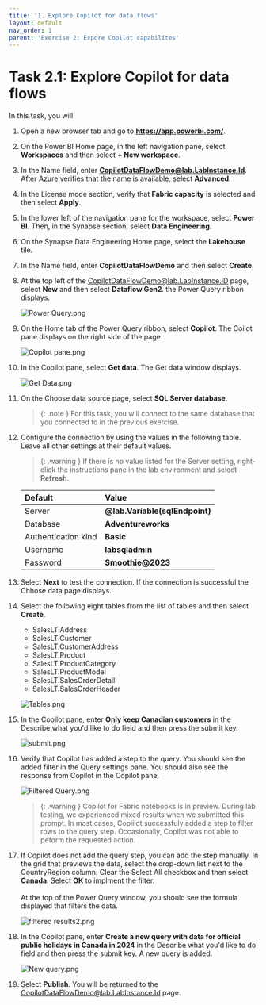 ```yaml
---
title: '1. Explore Copilot for data flows'
layout: default
nav_order: 1
parent: 'Exercise 2: Expore Copilot capabilites'
---
```


# Task 2.1: Explore Copilot for data flows

In this task, you will 

1. Open a new browser tab and go to **https://app.powerbi.com/**.   

1. On the Power BI Home page, in the left navigation pane, select **Workspaces** and then select **+ New workspace**.

1. In the Name field, enter  **CopilotDataFlowDemo@lab.LabInstance.Id**. After Azure verifies that the name is available, select **Advanced**.

1. In the License mode section, verify that **Fabric capacity** is selected and then select **Apply**.

1.	In the lower left of the navigation pane for the workspace, select **Power BI**. Then, in the Synapse section, select **Data Engineering**. 

1.	On the Synapse Data Engineering Home page, select the **Lakehouse** tile.

1. In the Name field, enter **CopilotDataFlowDemo** and then select **Create**. 

1. At the top left of the CopilotDataFlowDemo@lab.LabInstance.ID page, select **New** and then select **Dataflow Gen2**. the Power Query ribbon displays.

    ![Power Query.png](../media/instructions268353/PowerQuery.png)

1. On the Home tab of the Power Query ribbon, select **Copilot**. The Coilot pane displays on the right side of the page.

    ![Copilot pane.png](../media/instructions268353/CopilotPane.png)

1. In the Copilot pane, select **Get data**. The Get data window displays.

    ![Get Data.png](../media/instructions268353/GetData.png)

1. On the Choose data source page, select **SQL Server database**.

    >{: .note }
    >For this task, you will connect to the same database that you connected to in the previous exercise.

1. Configure the connection by using the values in the following table. Leave all other settings at their default values.

    >{: .warning }
    >If there is no value listed for the Server setting, right-click the instructions pane in the lab environment and  select **Refresh**.

    | Default | Value |
    |:---------|:---------|
    | Server   | **@lab.Variable(sqlEndpoint)**   |
    | Database   | **Adventureworks**   |
    | Authentication kind   | **Basic**   |
    | Username   | **labsqladmin**   |
    | Password   | **Smoothie@2023**   |

1. Select **Next** to test the connection. If the connection is successful the Chhose data page displays.

1. Select the following eight tables from the list of tables and then select **Create**.

    - SalesLT.Address
    - SalesLT.Customer
    - SalesLT.CustomerAddress
    - SalesLT.Product
    - SalesLT.ProductCategory
    - SalesLT.ProductModel
    - SalesLT.SalesOrderDetail
    - SalesLT.SalesOrderHeader

    ![Tables.png](../media/instructions268353/Tables.png)

1. In the Copilot pane, enter **Only keep Canadian customers** in the Describe what you'd like to do field and then press the submit key.

    ![submit.png](../media/instructions268353/submit.png)

1. Verify that Copilot has added a step to the query. You should see the added filter in the Query settings pane. You should also see the response from Copilot in the Copilot pane.

    ![Filtered Query.png](../media/instructions268353/FilteredQuery.png)

    >{: .warning }
    >Copilot for Fabric notebooks is in preview. During lab testing, we experienced mixed results when we submitted this prompt. In most cases, Coplilot successfuly added a step to filter rows to the query step. Occasionally, Copilot was not able to peform the requested action.

1. If Copilot does not add the query step, you can add the step manually. In the grid that previews the data, select the drop-down list next to the CountryRegion column. Clear the Select All checkbox and then select **Canada**. Select **OK** to implment the filter. </br><br>At the top of the Power Query window, you should see the formula displayed that filters the data.

    ![filtered results2.png](../media/instructions268353/filteredresults2.png)

1. In the Copilot pane, enter **Create a new query with data for official public holidays in Canada in 2024** in the Describe what you'd like to do field and then press the submit key. A new query is added.

    ![New query.png](../media/instructions268353/Newquery.png)

1. Select **Publish**. You will be returned to the CopilotDataFlowDemo@lab.LabInstance.Id page.
